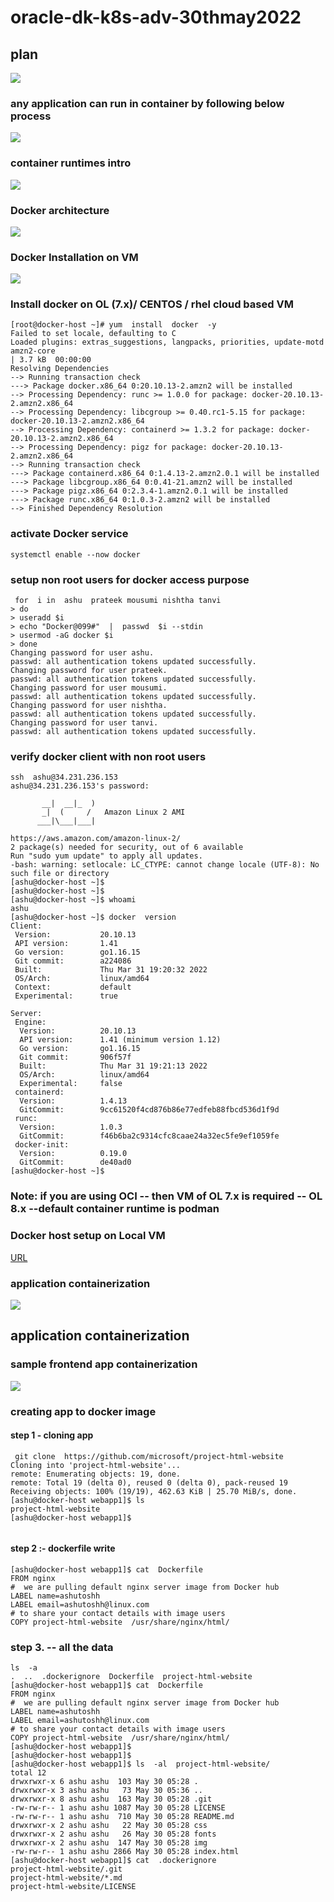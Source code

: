# oracle-dk-k8s-adv-30thmay2022

## plan 

<img src="plan.png">

### any application can run in container by following below process 

<img src="process.png">

### container runtimes intro

<img src="cre_intro.png">

### Docker architecture 

<img src="darch.png">

### Docker Installation on VM 

<img src="vm.png">

### Install docker on OL (7.x)/ CENTOS / rhel cloud based VM 

```
[root@docker-host ~]# yum  install  docker  -y
Failed to set locale, defaulting to C
Loaded plugins: extras_suggestions, langpacks, priorities, update-motd
amzn2-core                                                                                                         | 3.7 kB  00:00:00     
Resolving Dependencies
--> Running transaction check
---> Package docker.x86_64 0:20.10.13-2.amzn2 will be installed
--> Processing Dependency: runc >= 1.0.0 for package: docker-20.10.13-2.amzn2.x86_64
--> Processing Dependency: libcgroup >= 0.40.rc1-5.15 for package: docker-20.10.13-2.amzn2.x86_64
--> Processing Dependency: containerd >= 1.3.2 for package: docker-20.10.13-2.amzn2.x86_64
--> Processing Dependency: pigz for package: docker-20.10.13-2.amzn2.x86_64
--> Running transaction check
---> Package containerd.x86_64 0:1.4.13-2.amzn2.0.1 will be installed
---> Package libcgroup.x86_64 0:0.41-21.amzn2 will be installed
---> Package pigz.x86_64 0:2.3.4-1.amzn2.0.1 will be installed
---> Package runc.x86_64 0:1.0.3-2.amzn2 will be installed
--> Finished Dependency Resolution
```

### activate Docker service 

```
systemctl enable --now docker 
```

### setup non root users for docker access purpose 

```
 for  i in  ashu  prateek mousumi nishtha tanvi 
> do
> useradd $i
> echo "Docker@099#"  |  passwd  $i --stdin 
> usermod -aG docker $i
> done 
Changing password for user ashu.
passwd: all authentication tokens updated successfully.
Changing password for user prateek.
passwd: all authentication tokens updated successfully.
Changing password for user mousumi.
passwd: all authentication tokens updated successfully.
Changing password for user nishtha.
passwd: all authentication tokens updated successfully.
Changing password for user tanvi.
passwd: all authentication tokens updated successfully.
```

### verify docker client with non root users 

```
ssh  ashu@34.231.236.153
ashu@34.231.236.153's password: 

       __|  __|_  )
       _|  (     /   Amazon Linux 2 AMI
      ___|\___|___|

https://aws.amazon.com/amazon-linux-2/
2 package(s) needed for security, out of 6 available
Run "sudo yum update" to apply all updates.
-bash: warning: setlocale: LC_CTYPE: cannot change locale (UTF-8): No such file or directory
[ashu@docker-host ~]$ 
[ashu@docker-host ~]$ 
[ashu@docker-host ~]$ whoami
ashu
[ashu@docker-host ~]$ docker  version 
Client:
 Version:           20.10.13
 API version:       1.41
 Go version:        go1.16.15
 Git commit:        a224086
 Built:             Thu Mar 31 19:20:32 2022
 OS/Arch:           linux/amd64
 Context:           default
 Experimental:      true

Server:
 Engine:
  Version:          20.10.13
  API version:      1.41 (minimum version 1.12)
  Go version:       go1.16.15
  Git commit:       906f57f
  Built:            Thu Mar 31 19:21:13 2022
  OS/Arch:          linux/amd64
  Experimental:     false
 containerd:
  Version:          1.4.13
  GitCommit:        9cc61520f4cd876b86e77edfeb88fbcd536d1f9d
 runc:
  Version:          1.0.3
  GitCommit:        f46b6ba2c9314cfc8caae24a32ec5fe9ef1059fe
 docker-init:
  Version:          0.19.0
  GitCommit:        de40ad0
[ashu@docker-host ~]$ 

```

### Note: if you are using OCI -- then VM of OL 7.x is required -- OL 8.x --default container runtime is podman 

### Docker host setup on Local VM 

[URL](https://docs.docker.com/engine/install/)


### application containerization 

<img src="appcont.png">

## application containerization 

### sample frontend app containerization 

<img src="app2.png">

### creating app to docker image 

#### step 1  - cloning app 

```
 git clone  https://github.com/microsoft/project-html-website
Cloning into 'project-html-website'...
remote: Enumerating objects: 19, done.
remote: Total 19 (delta 0), reused 0 (delta 0), pack-reused 19
Receiving objects: 100% (19/19), 462.63 KiB | 25.70 MiB/s, done.
[ashu@docker-host webapp1]$ ls
project-html-website
[ashu@docker-host webapp1]$ 


```

#### step 2 :- dockerfile write 

```
[ashu@docker-host webapp1]$ cat  Dockerfile 
FROM nginx 
#  we are pulling default nginx server image from Docker hub 
LABEL name=ashutoshh
LABEL email=ashutoshh@linux.com
# to share your contact details with image users 
COPY project-html-website  /usr/share/nginx/html/

```

### step 3. -- all the data 

```
ls  -a
.  ..  .dockerignore  Dockerfile  project-html-website
[ashu@docker-host webapp1]$ cat  Dockerfile 
FROM nginx 
#  we are pulling default nginx server image from Docker hub 
LABEL name=ashutoshh
LABEL email=ashutoshh@linux.com
# to share your contact details with image users 
COPY project-html-website  /usr/share/nginx/html/
[ashu@docker-host webapp1]$ 
[ashu@docker-host webapp1]$ 
[ashu@docker-host webapp1]$ ls  -al  project-html-website/
total 12
drwxrwxr-x 6 ashu ashu  103 May 30 05:28 .
drwxrwxr-x 3 ashu ashu   73 May 30 05:36 ..
drwxrwxr-x 8 ashu ashu  163 May 30 05:28 .git
-rw-rw-r-- 1 ashu ashu 1087 May 30 05:28 LICENSE
-rw-rw-r-- 1 ashu ashu  710 May 30 05:28 README.md
drwxrwxr-x 2 ashu ashu   22 May 30 05:28 css
drwxrwxr-x 2 ashu ashu   26 May 30 05:28 fonts
drwxrwxr-x 2 ashu ashu  147 May 30 05:28 img
-rw-rw-r-- 1 ashu ashu 2866 May 30 05:28 index.html
[ashu@docker-host webapp1]$ cat  .dockerignore 
project-html-website/.git
project-html-website/*.md
project-html-website/LICENSE


```
